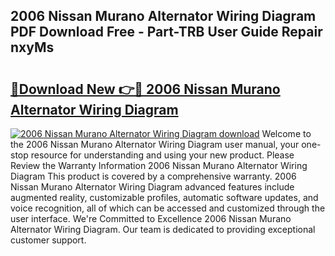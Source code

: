 ## 2006 Nissan Murano Alternator Wiring Diagram PDF Download Free - Part-TRB User Guide Repair nxyMs

# <h2><a href="http://dftm7s.blite.top/?on=2006+Nissan+Murano+Alternator+Wiring+Diagram">🔗Download New 👉🔴 2006 Nissan Murano Alternator Wiring Diagram</a></h2>

[![2006 Nissan Murano Alternator Wiring Diagram download](https://i.imgur.com/lujVjoI.png)](http://dftm7s.blite.top/?on=2006+Nissan+Murano+Alternator+Wiring+Diagram)
Welcome to the 2006 Nissan Murano Alternator Wiring Diagram user manual, your one-stop resource for understanding and using your new product. Please Review the Warranty Information 2006 Nissan Murano Alternator Wiring Diagram This product is covered by a comprehensive warranty. 2006 Nissan Murano Alternator Wiring Diagram advanced features include augmented reality, customizable profiles, automatic software updates, and voice recognition, all of which can be accessed and customized through the user interface. We're Committed to Excellence 2006 Nissan Murano Alternator Wiring Diagram. Our team is dedicated to providing exceptional customer support.
